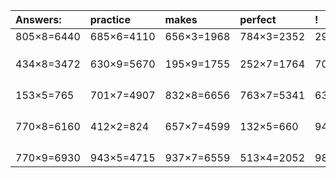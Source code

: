 | Answers: | practice | makes | perfect | ! |
| :--- | :--- | :--- | :--- | :--- |
| 805×8=6440 | 685×6=4110 | 656×3=1968 | 784×3=2352 | 296×8=2368 | 
|   |   |   |   |   | 
|   |   |   |   |   | 
|   |   |   |   |   | 
| 434×8=3472 | 630×9=5670 | 195×9=1755 | 252×7=1764 | 706×7=4942 | 
|   |   |   |   |   | 
|   |   |   |   |   | 
|   |   |   |   |   | 
|   |   |   |   |   | 
| 153×5=765 | 701×7=4907 | 832×8=6656 | 763×7=5341 | 632×3=1896 | 
|   |   |   |   |   | 
|   |   |   |   |   | 
|   |   |   |   |   | 
|   |   |   |   |   | 
| 770×8=6160 | 412×2=824 | 657×7=4599 | 132×5=660 | 945×7=6615 | 
|   |   |   |   |   | 
|   |   |   |   |   | 
|   |   |   |   |   | 
|   |   |   |   |   | 
| 770×9=6930 | 943×5=4715 | 937×7=6559 | 513×4=2052 | 980×8=7840 | 
